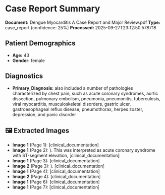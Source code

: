 # Case Report Summary

**Document:** Dengue Myocarditis A Case Report and Major Review.pdf
**Type:** case_report (confidence: 25%)
**Processed:** 2025-09-27T23:12:50.578718

## Patient Demographics
- **Age:** 43
- **Gender:** female

## Diagnostics
- **Primary_Diagnosis:** also included a number of pathologies characterized by chest pain, 
such as acute coronary syndromes, aortic dissection, pulmonary embolism, pneumonia, 
pneumonitis, tuberculosis, viral myocarditis, musculoskeletal disorders, gastric ulcer, 
gastroesophageal reflux disease, pneumothorax, herpes zoster, depression, and panic disorder


## 🖼️ Extracted Images

- **Image 1** (Page 1):  [clinical_documentation]
- **Image 1** (Page 2): ). This was interpreted as acute coronary syndrome with ST-segment elevation, [clinical_documentation]
- **Image 1** (Page 3):  [clinical_documentation]
- **Image 2** (Page 3): ). [clinical_documentation]
- **Image 1** (Page 4):  [clinical_documentation]
- **Image 2** (Page 4):  [clinical_documentation]
- **Image 1** (Page 6):  [clinical_documentation]
- **Image 1** (Page 7):  [clinical_documentation]
